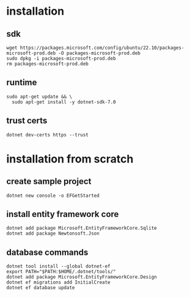# installation 
## sdk
```
wget https://packages.microsoft.com/config/ubuntu/22.10/packages-microsoft-prod.deb -O packages-microsoft-prod.deb
sudo dpkg -i packages-microsoft-prod.deb
rm packages-microsoft-prod.deb
```
## runtime 
```
sudo apt-get update && \
  sudo apt-get install -y dotnet-sdk-7.0
```


## trust certs 
```
dotnet dev-certs https --trust
```
# installation from scratch 
## create sample project
```
dotnet new console -o EFGetStarted
```
## install entity framework core
```
dotnet add package Microsoft.EntityFrameworkCore.Sqlite
dotnet add package Newtonsoft.Json
```

## database commands
```
dotnet tool install --global dotnet-ef
export PATH="$PATH:$HOME/.dotnet/tools/"
dotnet add package Microsoft.EntityFrameworkCore.Design
dotnet ef migrations add InitialCreate
dotnet ef database update
```